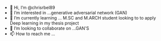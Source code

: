 - 👋 Hi, I’m @chrisrbel89
- 👀 I’m interested in ...generative adversarial network (GAN)
- 🌱 I’m currently learning ... M.SC and M.ARCH student looking to to apply Deep learning in my thesis project
- 💞️ I’m looking to collaborate on ...GAN'S
- 📫 How to reach me ...

<!---
chrisrbel89/chrisrbel89 is a ✨ special ✨ repository because its `README.md` (this file) appears on your GitHub profile.
You can click the Preview link to take a look at your changes.
--->
